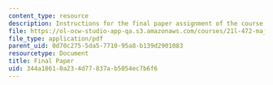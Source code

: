 ```yaml
---
content_type: resource
description: Instructions for the final paper assignment of the course.
file: https://ol-ocw-studio-app-qa.s3.amazonaws.com/courses/21l-472-major-european-novels-fall-2008/344a18610a234d77837ab5054ec7b6f6_paper3.pdf
file_type: application/pdf
parent_uid: 0d70c275-5da5-7710-95a8-b139d2901083
resourcetype: Document
title: Final Paper
uid: 344a1861-0a23-4d77-837a-b5054ec7b6f6
---
```

